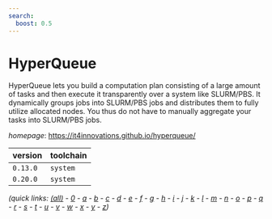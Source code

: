 ```yaml
---
search:
  boost: 0.5
---
```

# HyperQueue

HyperQueue lets you build a computation plan consisting of a large amount of tasks and then execute it transparently over a system like SLURM/PBS. It dynamically groups jobs into SLURM/PBS jobs and distributes them to fully utilize allocated nodes. You thus do not have to manually aggregate your tasks into SLURM/PBS jobs.

*homepage*: <https://it4innovations.github.io/hyperqueue/>

version | toolchain
--------|----------
``0.13.0`` | ``system``
``0.20.0`` | ``system``


*(quick links: [(all)](../index.md) - [0](../0/index.md) - [a](../a/index.md) - [b](../b/index.md) - [c](../c/index.md) - [d](../d/index.md) - [e](../e/index.md) - [f](../f/index.md) - [g](../g/index.md) - [h](../h/index.md) - [i](../i/index.md) - [j](../j/index.md) - [k](../k/index.md) - [l](../l/index.md) - [m](../m/index.md) - [n](../n/index.md) - [o](../o/index.md) - [p](../p/index.md) - [q](../q/index.md) - [r](../r/index.md) - [s](../s/index.md) - [t](../t/index.md) - [u](../u/index.md) - [v](../v/index.md) - [w](../w/index.md) - [x](../x/index.md) - [y](../y/index.md) - [z](../z/index.md))*

